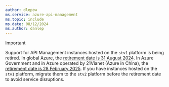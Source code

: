 ```yaml
---
author: dlepow
ms.service: azure-api-management
ms.topic: include
ms.date: 08/12/2024
ms.author: danlep
---
```


> [!IMPORTANT]
> Support for API Management instances hosted on the `stv1` platform is being retired. In global Azure, the [retirement date is 31 August 2024](../articles/api-management/breaking-changes/stv1-platform-retirement-august-2024.md). In Azure Government and in Azure operated by 21Vianet (Azure in China), the [retirement date is 28 February 2025](../articles/api-management/breaking-changes/stv1-platform-retirement-february-2025.md). If you have instances hosted on the `stv1` platform, migrate them to the `stv2` platform before the retirement date to avoid service disruptions.